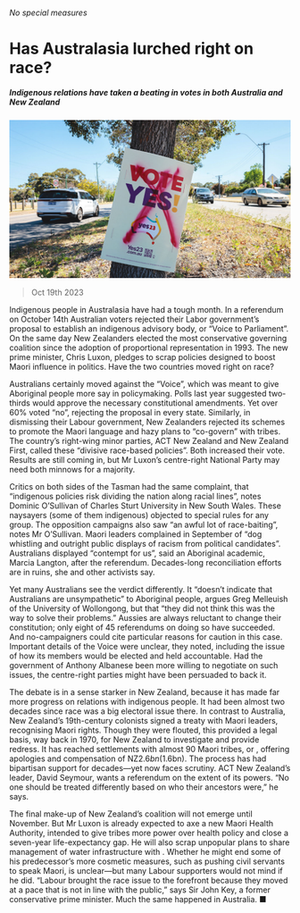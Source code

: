 ###### No special measures

# Has Australasia lurched right on race? 

##### Indigenous relations have taken a beating in votes in both Australia and New Zealand 

![image](images/20231021_ASP006.jpg) 

> Oct 19th 2023 

Indigenous people in Australasia have had a tough month. In a referendum on October 14th Australian voters rejected their Labor government’s proposal to establish an indigenous advisory body, or “Voice to Parliament”. On the same day New Zealanders elected the most conservative governing coalition since the adoption of proportional representation in 1993. The new prime minister, Chris Luxon, pledges to scrap policies designed to boost Maori influence in politics. Have the two countries moved right on race? 

Australians certainly moved against the “Voice”, which was meant to give Aboriginal people more say in policymaking. Polls last year suggested two-thirds would approve the necessary constitutional amendments. Yet over 60% voted “no”, rejecting the proposal in every state. Similarly, in dismissing their Labour government, New Zealanders rejected its schemes to promote the Maori language and hazy plans to “co-govern” with tribes. The country’s right-wing minor parties, ACT New Zealand and New Zealand First, called these “divisive race-based policies”. Both increased their vote. Results are still coming in, but Mr Luxon’s centre-right National Party may need both minnows for a majority.

Critics on both sides of the Tasman had the same complaint, that “indigenous policies risk dividing the nation along racial lines”, notes Dominic O’Sullivan of Charles Sturt University in New South Wales. These naysayers (some of them indigenous) objected to special rules for any group. The opposition campaigns also saw “an awful lot of race-baiting”, notes Mr O’Sullivan. Maori leaders complained in September of “dog whistling and outright public displays of racism from political candidates”. Australians displayed “contempt for us”, said an Aboriginal academic, Marcia Langton, after the referendum. Decades-long reconciliation efforts are in ruins, she and other activists say.

Yet many Australians see the verdict differently. It “doesn’t indicate that Australians are unsympathetic” to Aboriginal people, argues Greg Melleuish of the University of Wollongong, but that “they did not think this was the way to solve their problems.” Aussies are always reluctant to change their constitution; only eight of 45 referendums on doing so have succeeded. And no-campaigners could cite particular reasons for caution in this case. Important details of the Voice were unclear, they noted, including the issue of how its members would be elected and held accountable. Had the government of Anthony Albanese been more willing to negotiate on such issues, the centre-right parties might have been persuaded to back it.

The debate is in a sense starker in New Zealand, because it has made far more progress on relations with indigenous people. It had been almost two decades since race was a big electoral issue there. In contrast to Australia, New Zealand’s 19th-century colonists signed a treaty with Maori leaders, recognising Maori rights. Though they were flouted, this provided a legal basis, way back in 1970, for New Zealand to investigate and provide redress. It has reached settlements with almost 90 Maori tribes, or , offering apologies and compensation of NZ$2.6bn ($1.6bn). The process has had bipartisan support for decades—yet now faces scrutiny. ACT New Zealand’s leader, David Seymour, wants a referendum on the extent of its powers. “No one should be treated differently based on who their ancestors were,” he says. 

The final make-up of New Zealand’s coalition will not emerge until November. But Mr Luxon is already expected to axe a new Maori Health Authority, intended to give tribes more power over health policy and close a seven-year life-expectancy gap. He will also scrap unpopular plans to share management of water infrastructure with . Whether he might end some of his predecessor’s more cosmetic measures, such as pushing civil servants to speak Maori, is unclear—but many Labour supporters would not mind if he did. “Labour brought the race issue to the forefront because they moved at a pace that is not in line with the public,” says Sir John Key, a former conservative prime minister. Much the same happened in Australia. ■

